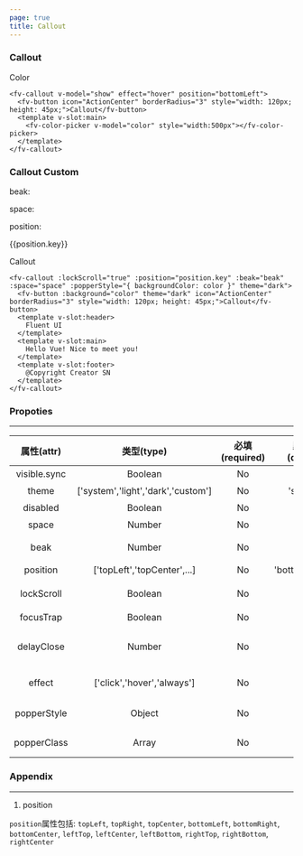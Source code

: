 ```yaml
---
page: true
title: Callout
--- 
```


<script>
  export default {
    data(){
      return {
        text:"1233",
        show:true,
        color:'#242424FF',
        beak:10,
        space:0,
        position:{key:'topLeft',text:'topLeft'},
        options:[
          {key:'topLeft',text:'topLeft'},
          {key:'topRight',text:'topRight'},
          {key:'topCenter',text:'topCenter'},
          {key:'bottomLeft',text:'bottomLeft'},
          {key:'bottomRight',text:'bottomRight'},
          {key:'bottomCenter',text:'bottomCenter'},
          {key:'leftTop',text:'leftTop'},
          {key:'leftCenter',text:'leftCenter'},
          {key:'leftBottom',text:'leftBottom'},
          {key:'rightTop',text:'rightTop'},
          {key:'rightBottom',text:'rightBottom'},
          {key:'rightCenter',text:'rightCenter'}
        ]
      }
    },
    methods:{
      changeText(text){
        this.text = text;
      }
    }
  }

</script>

### Callout 

<ClientOnly>
<fv-callout v-model="show" effect="hover" position="bottomLeft" :keepalive="false">
  <fv-button icon="ActionCenter" borderRadius="3" style="width: 120px; height: 45px;">Color</fv-button>
  <template v-slot:main>
    <fv-color-picker v-model="color" style="width:500px"></fv-color-picker>
  </template>
</fv-callout>
</ClientOnly>

``` vue
<fv-callout v-model="show" effect="hover" position="bottomLeft">
  <fv-button icon="ActionCenter" borderRadius="3" style="width: 120px; height: 45px;">Callout</fv-button>
  <template v-slot:main>
    <fv-color-picker v-model="color" style="width:500px"></fv-color-picker>
  </template>
</fv-callout>
```

### Callout Custom

beak:

<fv-slider v-model="beak" :color="color" :mininum="9" :maxinum="30"  :showLabel="true">
<template v-slot:default="x">
  <span>{{x.modelValue}} px</span>
</template>
</fv-slider>

space:

<fv-slider v-model="space" :color="color" :scale="10" :maxinum="30" :showLabel="true">
<template v-slot:default="x">
  <span>{{x.modelValue}} px</span>
</template>
</fv-slider>

position:
<ClientOnly>
<fv-combobox v-model="position" :options="options">
</fv-combobox>
</ClientOnly>

{{position.key}}

<ClientOnly>
<fv-callout :lockScroll="true" :position="position.key" :beak="beak" :space="space" :popperStyle="{backgroundColor:color}" theme="dark" >
  <fv-button :background="color" theme="dark" icon="ActionCenter" borderRadius="3" style="width: 120px; height: 45px;">Callout</fv-button>
  <template v-slot:header>
    Fluent UI
  </template>
  <template v-slot:main>
    Hello Vue! Nice to meet you!
  </template>
  <template v-slot:footer>
    @Copyright Creator SN
  </template>
</fv-callout>
</ClientOnly>

```vue
<fv-callout :lockScroll="true" :position="position.key" :beak="beak" :space="space" :popperStyle="{ backgroundColor: color }" theme="dark">
  <fv-button :background="color" theme="dark" icon="ActionCenter" borderRadius="3" style="width: 120px; height: 45px;">Callout</fv-button>
  <template v-slot:header>
    Fluent UI
  </template>
  <template v-slot:main>
    Hello Vue! Nice to meet you!
  </template>
  <template v-slot:footer>
    @Copyright Creator SN
  </template>
</fv-callout>
```

### Propoties

---

|  属性(attr)  |             类型(type)             | 必填(required) | 默认值(default) |    说明(statement)     |
|:------------:|:----------------------------------:|:--------------:|:---------------:|:----------------------:|
| visible.sync |              Boolean               |       No       |      false      |        是否显示        |
|    theme     | ['system','light','dark','custom'] |       No       |    'system'     |         主题色         |
|   disabled   |              Boolean               |       No       |      false      |        是否禁用        |
|    space     |               Number               |       No       |        0        |        间距(px)        |
|     beak     |               Number               |       No       |       10        |      角标大小(px)      |
|   position   |    ['topLeft','topCenter',...]     |       No       | 'bottomCenter'  |          位置          |
|  lockScroll  |              Boolean               |       No       |      false      |      是否锁定滚动      |
|  focusTrap   |              Boolean               |       No       |      false      |        是否聚焦        |
|  delayClose  |               Number               |       No       |        0        | 显示时是否延时关闭(ms) |
|    effect    |     ['click','hover','always']     |       No       |     'click'     |      显示触发方式      |
| popperStyle  |               Object               |       No       |       {}        |      悬浮窗的样式      |
| popperClass  |               Array                |       No       |       []        |      悬浮窗的 css      |

### Appendix

---

1. position

`position`属性包括: `topLeft`, `topRight`, `topCenter`, `bottomLeft`, `bottomRight`, `bottomCenter`, `leftTop`, `leftCenter`, `leftBottom`, `rightTop`, `rightBottom`, `rightCenter`
